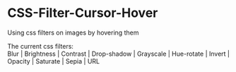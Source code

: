 ﻿# CSS-Filter-Cursor-Hover

Using css filters on images by hovering them

The current css filters: </br>
Blur | Brightness | Contrast | Drop-shadow | Grayscale | Hue-rotate | Invert | Opacity | Saturate | Sepia | URL
